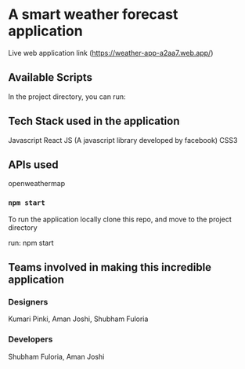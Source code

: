 # A smart weather forecast application

Live web application link (https://weather-app-a2aa7.web.app/)

## Available Scripts

In the project directory, you can run:

## Tech Stack used in the application

Javascript
React JS (A javascript library developed by facebook)
CSS3

## APIs used 

openweathermap

### `npm start`

To run the application locally 
clone this repo, and move to the project directory

run: npm start

## Teams involved in making this incredible application

### Designers

Kumari Pinki,
Aman Joshi,
Shubham Fuloria

### Developers
Shubham Fuloria,
Aman Joshi






